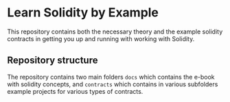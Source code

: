 # Learn Solidity by Example

This repository contains both the necessary theory and the example solidity contracts in getting you up and running with working with Solidity.

## Repository structure

The repository contains two main folders `docs` which contains the e-book with solidity concepts, and `contracts` which contains in various subfolders example projects for various types of contracts.

